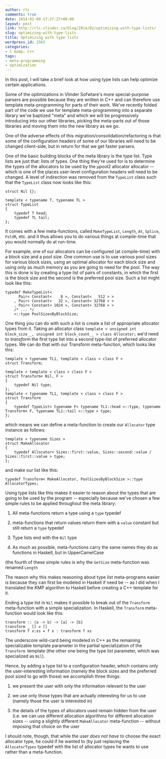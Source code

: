```yaml
---
author: rlc
comments: true
date: 2014-02-09 17:27:27+00:00
layout: post
link: http://rlc.vlinder.ca/blog/2014/02/optimizing-with-type-lists/
slug: optimizing-with-type-lists
title: Optimizing with type lists
wordpress_id: 2563
categories:
- C &amp; C++
tags:
- meta-programming
- optimization
---
```


In this post, I will take a brief look at how using type lists can help optimize certain applications.
<!--more-->
Some of the optimizations in Vlinder Sofwtare's more special-purpose parsers are possible because they are written in C++ and can therefore use template meta-programming for parts of their work. We've recently folded part of the code we use for template meta-programming into a separate library we've baptized "meta" and which we will be progressively introducing into our other libraries, picking the meta-parts out of those libraries and moving them into the new library as we go.

One of the adverse effects of this migration/consolidation/refactoring is that some of the configuration headers of some of our libraries will need to be changed client-side, but in return for that we get faster parsers.

One of the basic building blocks of the meta library is the type list. Type lists are just that: lists of types. One thing they're used for is to determine the types of the allocators to be used by the µpool2 allocator allocator -- which is one of the places user-level configuration headers will need to be changed. A level of indirection was removed from the `TypeList` class such that the `TypeList` class now looks like this:

    
    struct Nil {};
    
    template < typename T, typename TL >
    struct TypeList
    {
        typedef T head;
        typedef TL tail;
    };



It comes with a few meta-functions, called `MakeTypeList`, `Length`, `At`, `Splice`, `FoldR`, etc. and it thus allows you to do various things at compile-time that you would normally do at run-time.

For example, one of our allocators can be configured (at compile-time) with a block size and a pool size. One common use is to use various pool sizes for various block sizes, using an optimal allocator for each block size and using only as much memory as you are going to need for the pool. The way this is done is by creating a type list of pairs of constants, in which the first is the block size and the second is the preferred pool size. Such a list might look like this:


    
    typedef MakeTypeList<
          Pair< Constant<    8 >, Constant<   512 > >
        , Pair< Constant<   32 >, Constant< 32768 > >
        , Pair< Constant< 1024 >, Constant< 32768 > >
        /* ... */
        >::type PoolSizesByBlockSize;



One thing you can do with such a list is create a list of appropriate allocator types from it. Taking an allocator class `template < unsigned int block_size__, unsigned int block_count__ > class Allocator;` we'd need to _transform_ the first type list into a second type-list of preferred allocator types. We can do that with our Transform meta-function, which looks like this:

    
    template < typename TL1, template < class > class F >
    struct Transform;
    
    template < template < class > class F >
    struct Transform< Nil, F >
    {
        typedef Nil type;
    };
    template < typename TL1, template < class > class F >
    struct Transform
    {
        typedef TypeList< typename F< typename TL1::head >::type, typename Transform< F, typename TL1::tail >::type > type;
    };



which means we can define a meta-function to create our `Allocator` type instance as follows:

    
    template < typename Sizes >
    struct MakeAllocator
    {
        typedef Allocator< Sizes::first::value, Sizes::second::value / Sizes::first::value > type;
    };


and make our list like this:

    
    typedef Transform< MakeAllocator, PoolSizesByBlockSize >::type AllocatorTypes;



Using type lists like this makes it easier to reason about the types that are going to be used by the program -- especially because we've chosen a few simple rules to be applied throughout the meta library:



	
  1. All meta-functions return a type using a `type` typedef

	
  2. meta-functions that return values return them with a `value` constant but still return a `type` typedef

	
  3. Type lists end with the `Nil` type

	
  4. As much as possible, meta-functions carry the same names they do as functions in Haskell, but in UpperCamelCase


(the fourth of these simple rules is why the `GetSize` meta-function was renamed `Length`

The reason why this makes reasoning about type list meta-programs easier is because they can first be modeled in Haskell if need be -- as I did when I translated the KMP algorithm to Haskell before creating a C++ template for it.

Ending a type list in `Nil` makes it possible to break out of the `Transform` meta-function with a simple specialization. In Haskell, the `Transform` meta-function would look like this: 
    
    transform :: (a -> b) -> [a] -> [b]
    transform _ [] = []
    transform f x:xs = f x : transform f xs


The underscore wild-card being modeled in C++ as the remaining specializable template parameter in the partial specialization of the `Transform `template (the other one being the type list parameter, which was specialized as `Nil`).

Hence, by adding a type list to a configuration header, which contains only the user-interesting information (namely the block sizes and the preferred pool sized to go with those) we accomplish three things:



	
  1. we present the user with only the information relevant to the user

	
  2. we use only those types that are actually interesting for us to use (namely those the user is interested in)

	
  3. the details of the types of allocators used remain hidden from the user (i.e. we can use different allocation algorithms for different allocation sizes -- using a slightly different `MakeAllocator` meta-function -- without imposing that choice on the user



I should note, though, that while the user _does not have to_ choose the exact allocator type, he could if he wanted to (by just replacing the `AllocatorTypes` typedef with the list of allocator types he wants to use rather than a meta-function.
